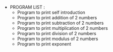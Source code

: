 * PROGRAM LIST :
  * Program to print self introduction
  * Program to print addition of 2 numbers
  * Program to print subtraction of 2 numbers
  * Program to print multiplication of 2 numbers
  * Program to print division of 2 numbers
  * Program to print modulus of 2 numbers
  * Program to print exponent 
